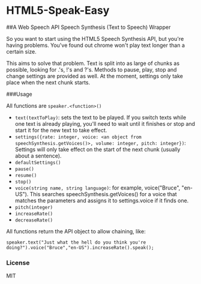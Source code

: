 # HTML5-Speak-Easy
##A Web Speech API Speech Synthesis (Text to Speech) Wrapper

So you want to start using the HTML5 Speech Synthesis API, but you're having problems. You've found out chrome won't play text longer than a certain size.

This aims to solve that problem. Text is split into as large of chunks as possible, looking for .'s, !'s and ?'s. Methods to pause, play, stop and change settings are provided as well. At the moment, settings only take place when the next chunk starts.

###Usage

All functions are ```speaker.<function>()```

* ```text(textToPlay)```: sets the text to be played. If you switch texts while one text is already playing, you'll need to wait until it finishes or stop and start it for the new text to take effect.
* ```settings({rate: integer, voice: <an object from speechSynthesis.getVoices()>, volume: integer, pitch: integer})```: Settings will only take effect on the start of the next chunk (usually about a sentence).
* ```defaultSettings()```
* ```pause()```
* ```resume()```
* ```stop()```
* ```voice(string name, string language)```: for example, voice("Bruce", "en-US"). This searches speechSynthesis.getVoices() for a voice that matches the parameters and assigns it to settings.voice if it finds one.
* ```pitch(integer)```
* ```increaseRate()```
* ```decreaseRate()```

All functions return the API object to allow chaining, like:

```speaker.text("Just what the hell do you think you're doing?").voice("Bruce","en-US").increaseRate().speak();```

### License
MIT
